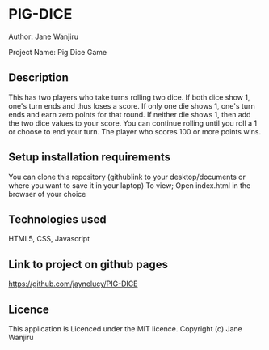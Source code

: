 # PIG-DICE
Author: Jane  Wanjiru

Project Name: Pig Dice Game

## Description
This has  two players who  take turns rolling two dice. If both dice show 1, one's  turn ends and   thus loses  a  score. If only one die shows 1, one's  turn ends and   earn zero points for that round. If neither die shows 1,  then add the two dice values to your score. You can continue rolling until you roll a 1 or choose to end your turn. The player who scores 100 or more points wins.

## Setup installation requirements
You can clone this repository (githublink to your desktop/documents or where you want to save it in your laptop)
To view;
Open index.html in the browser of your choice

## Technologies used
HTML5, CSS, Javascript

## Link to project on github pages
https://github.com/jaynelucy/PIG-DICE

## Licence
This application is Licenced under the MIT licence.
Copyright (c) Jane Wanjiru
